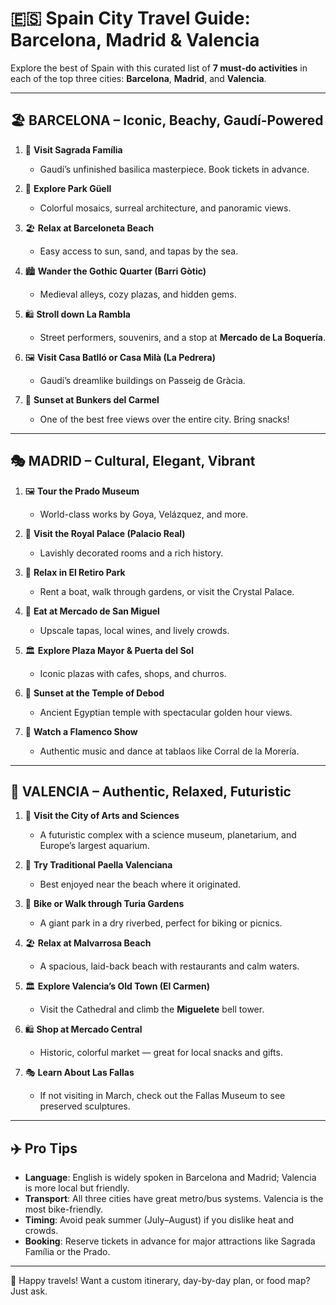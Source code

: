 # 🇪🇸 Spain City Travel Guide: Barcelona, Madrid & Valencia

Explore the best of Spain with this curated list of **7 must-do activities** in each of the top three cities: **Barcelona**, **Madrid**, and **Valencia**.

---

## 🏖️ BARCELONA – Iconic, Beachy, Gaudí-Powered

1. 🏰 **Visit Sagrada Família**  
   - Gaudí’s unfinished basilica masterpiece. Book tickets in advance.

2. 🎨 **Explore Park Güell**  
   - Colorful mosaics, surreal architecture, and panoramic views.

3. 🏖 **Relax at Barceloneta Beach**  
   - Easy access to sun, sand, and tapas by the sea.

4. 🏙 **Wander the Gothic Quarter (Barri Gòtic)**  
   - Medieval alleys, cozy plazas, and hidden gems.

5. 🛍 **Stroll down La Rambla**  
   - Street performers, souvenirs, and a stop at **Mercado de La Boquería**.

6. 🖼 **Visit Casa Batlló or Casa Milà (La Pedrera)**  
   - Gaudí’s dreamlike buildings on Passeig de Gràcia.

7. 🌅 **Sunset at Bunkers del Carmel**  
   - One of the best free views over the entire city. Bring snacks!

---

## 🎭 MADRID – Cultural, Elegant, Vibrant

1. 🖼 **Tour the Prado Museum**  
   - World-class works by Goya, Velázquez, and more.

2. 👑 **Visit the Royal Palace (Palacio Real)**  
   - Lavishly decorated rooms and a rich history.

3. 🌳 **Relax in El Retiro Park**  
   - Rent a boat, walk through gardens, or visit the Crystal Palace.

4. 🥘 **Eat at Mercado de San Miguel**  
   - Upscale tapas, local wines, and lively crowds.

5. 🏛 **Explore Plaza Mayor & Puerta del Sol**  
   - Iconic plazas with cafes, shops, and churros.

6. 🌇 **Sunset at the Temple of Debod**  
   - Ancient Egyptian temple with spectacular golden hour views.

7. 💃 **Watch a Flamenco Show**  
   - Authentic music and dance at tablaos like Corral de la Morería.

---

## 🌊 VALENCIA – Authentic, Relaxed, Futuristic

1. 🧪 **Visit the City of Arts and Sciences**  
   - A futuristic complex with a science museum, planetarium, and Europe’s largest aquarium.

2. 🥘 **Try Traditional Paella Valenciana**  
   - Best enjoyed near the beach where it originated.

3. 🌳 **Bike or Walk through Turia Gardens**  
   - A giant park in a dry riverbed, perfect for biking or picnics.

4. 🏖 **Relax at Malvarrosa Beach**  
   - A spacious, laid-back beach with restaurants and calm waters.

5. 🏛 **Explore Valencia’s Old Town (El Carmen)**  
   - Visit the Cathedral and climb the **Miguelete** bell tower.

6. 🛍 **Shop at Mercado Central**  
   - Historic, colorful market — great for local snacks and gifts.

7. 🎭 **Learn About Las Fallas**  
   - If not visiting in March, check out the Fallas Museum to see preserved sculptures.

---

## ✈️ Pro Tips

- **Language**: English is widely spoken in Barcelona and Madrid; Valencia is more local but friendly.
- **Transport**: All three cities have great metro/bus systems. Valencia is the most bike-friendly.
- **Timing**: Avoid peak summer (July–August) if you dislike heat and crowds.
- **Booking**: Reserve tickets in advance for major attractions like Sagrada Família or the Prado.

---

🧭 Happy travels! Want a custom itinerary, day-by-day plan, or food map? Just ask.
